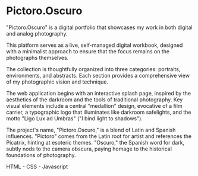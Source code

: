 # Pictoro.Oscuro
"Pictoro.Oscuro" is a digital portfolio that showcases my work in both digital and analog photography.

This platform serves as a live, self-managed digital workbook, designed with a minimalist approach to ensure that the focus remains on the photographs themselves.

The collection is thoughtfully organized into three categories: portraits, environments, and abstracts. Each section provides a comprehensive view of my photographic vision and technique.

The web application begins with an interactive splash page, inspired by the aesthetics of the darkroom and the tools of traditional photography. Key visual elements include a central "medallion" design, evocative of a film carrier, a typographic logo that illuminates like darkroom safelights, and the motto "Ligo Lux ad Umbras" ("I bind light to shadows").

The project's name, "Pictoro.Oscuro," is a blend of Latin and Spanish influences. "Pictoro" comes from the Latin root for artist and references the Picatrix, hinting at esoteric themes. "Oscuro," the Spanish word for dark, subtly nods to the camera obscura, paying homage to the historical foundations of photography.

HTML - CSS - Javascript
